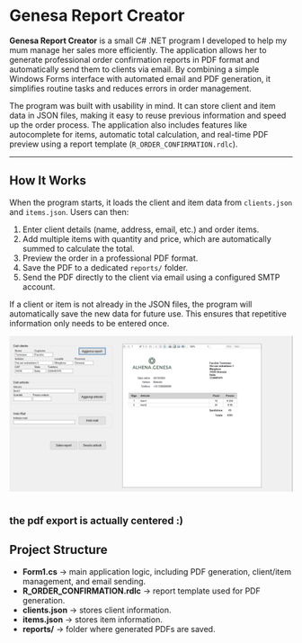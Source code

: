 # Genesa Report Creator

**Genesa Report Creator** is a small C# .NET program I developed to help my mum manage her sales more efficiently. The application allows her to generate professional order confirmation reports in PDF format and automatically send them to clients via email. By combining a simple Windows Forms interface with automated email and PDF generation, it simplifies routine tasks and reduces errors in order management.

The program was built with usability in mind. It can store client and item data in JSON files, making it easy to reuse previous information and speed up the order process. The application also includes features like autocomplete for items, automatic total calculation, and real-time PDF preview using a report template (`R_ORDER_CONFIRMATION.rdlc`).

---

## How It Works

When the program starts, it loads the client and item data from `clients.json` and `items.json`. Users can then:

1. Enter client details (name, address, email, etc.) and order items.
2. Add multiple items with quantity and price, which are automatically summed to calculate the total.
3. Preview the order in a professional PDF format.
4. Save the PDF to a dedicated `reports/` folder.
5. Send the PDF directly to the client via email using a configured SMTP account.

If a client or item is not already in the JSON files, the program will automatically save the new data for future use. This ensures that repetitive information only needs to be entered once.


![Form](image.png)

<sub>the pdf export is actually centered :)</sub>
---

## Project Structure

- **Form1.cs** → main application logic, including PDF generation, client/item management, and email sending.  
- **R_ORDER_CONFIRMATION.rdlc** → report template used for PDF generation.  
- **clients.json** → stores client information.  
- **items.json** → stores item information.  
- **reports/** → folder where generated PDFs are saved.

